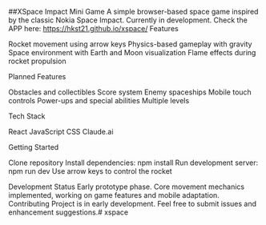 ##XSpace Impact Mini Game
A simple browser-based space game inspired by the classic Nokia Space Impact. Currently in development.
Check the APP here: https://hkst21.github.io/xspace/
Features

Rocket movement using arrow keys
Physics-based gameplay with gravity
Space environment with Earth and Moon visualization
Flame effects during rocket propulsion

Planned Features

Obstacles and collectibles
Score system
Enemy spaceships
Mobile touch controls
Power-ups and special abilities
Multiple levels

Tech Stack

React
JavaScript
CSS
Claude.ai

Getting Started

Clone repository
Install dependencies: npm install
Run development server: npm run dev
Use arrow keys to control the rocket

Development Status
Early prototype phase. Core movement mechanics implemented, working on game features and mobile adaptation.
Contributing
Project is in early development. Feel free to submit issues and enhancement suggestions.#   x s p a c e 
 
 
